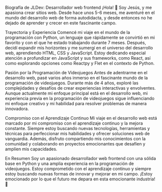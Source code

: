
Biografía de JLDev: Desarrollador web frontend
¡Hola! 👋 Soy Jesús, y me apasiona crear sitios web. Desde hace unos 5-6 meses, me aventuré en el mundo del desarrollo web de forma autodidacta, y desde entonces no he dejado de aprender y crecer en este fascinante campo.

Trayectoria y Experiencia
Comencé mi viaje en el mundo de la programación con Python, un lenguaje que rápidamente se convirtió en mi favorito y con el que he estado trabajando durante 7 meses. Después, decidí expandir mis horizontes y me sumergí en el universo del desarrollo web, aprendiendo HTML, CSS y JavaScript. Estoy dedicando especial atención a profundizar en JavaScript y sus frameworks, como React, así como explorando opciones como Reactpy y Flet en el contexto de Python.

Pasión por la Programación de Videojuegos
Antes de adentrarme en el desarrollo web, pasé varios años inmerso en el fascinante mundo de la programación de videojuegos. Durante más de 4 años, exploré las complejidades y desafíos de crear experiencias interactivas y envolventes. Aunque actualmente mi enfoque principal está en el desarrollo web, mi experiencia previa en la programación de videojuegos sigue influenciando mi enfoque creativo y mi habilidad para resolver problemas de manera innovadora.

Compromiso con el Aprendizaje Continuo
Mi viaje en el desarrollo web está marcado por mi compromiso con el aprendizaje continuo y la mejora constante. Siempre estoy buscando nuevas tecnologías, herramientas y técnicas para perfeccionar mis habilidades y ofrecer soluciones web de vanguardia. Además, disfruto compartiendo mis conocimientos con la comunidad y colaborando en proyectos emocionantes que desafíen y amplíen mis capacidades.

En Resumen
Soy un apasionado desarrollador web frontend con una sólida base en Python y una amplia experiencia en la programación de videojuegos. Estoy comprometido con el aprendizaje continuo y siempre estoy buscando nuevas formas de innovar y mejorar en mi campo. ¡Estoy emocionado por lo que el futuro me depara en esta emocionante industria! 🚀
